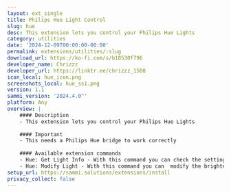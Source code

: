 ```yaml
---
layout: ext_single
title: Philips Hue Light Control
slug: hue
desc: This extension lets you control your Philips Hue Lights
category: utilities
date: '2024-12-09T00:00:00-00:00'
permalink: extensions/utilities/:slug
download_url: https://ko-fi.com/s/b18530f796
developer_name: Chrizzz
developer_url: https://linktr.ee/chrizzz_1508
icon_local: hue_icon.png
screenshots_local: hue_ss1.png
version: 1.1
sammi_version: '2024.4.0^'
platform: Any
overview: |
    #### Description
    - This extension lets you control your Philips Hue Lights
    
    #### Important
    - This needs a Philips Hue bridge to work correctly
    
    #### Available extension commands
    - Hue: Get Light Info - With this command you can check the settings of a light
    - Hue: Modify Light - With this command you can  modify the brightness, saturation, temperature and hue value of a lamp
setup_url: https://sammi.solutions/extensions/install
privacy_collect: false
---
```

